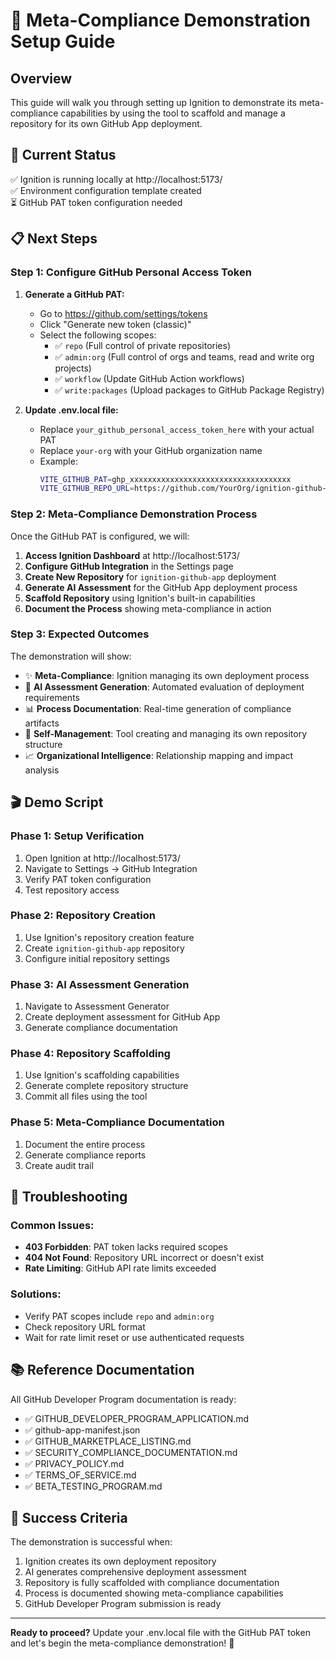 # 🎯 Meta-Compliance Demonstration Setup Guide

## Overview
This guide will walk you through setting up Ignition to demonstrate its meta-compliance capabilities by using the tool to scaffold and manage a repository for its own GitHub App deployment.

## 🚀 Current Status
✅ Ignition is running locally at http://localhost:5173/  
✅ Environment configuration template created  
⏳ GitHub PAT token configuration needed  

## 📋 Next Steps

### Step 1: Configure GitHub Personal Access Token

1. **Generate a GitHub PAT:**
   - Go to https://github.com/settings/tokens
   - Click "Generate new token (classic)"
   - Select the following scopes:
     - ✅ `repo` (Full control of private repositories)
     - ✅ `admin:org` (Full control of orgs and teams, read and write org projects)
     - ✅ `workflow` (Update GitHub Action workflows)
     - ✅ `write:packages` (Upload packages to GitHub Package Registry)

2. **Update .env.local file:**
   - Replace `your_github_personal_access_token_here` with your actual PAT
   - Replace `your-org` with your GitHub organization name
   - Example:
     ```bash
     VITE_GITHUB_PAT=ghp_xxxxxxxxxxxxxxxxxxxxxxxxxxxxxxxxxxxx
     VITE_GITHUB_REPO_URL=https://github.com/YourOrg/ignition-github-app
     ```

### Step 2: Meta-Compliance Demonstration Process

Once the GitHub PAT is configured, we will:

1. **Access Ignition Dashboard** at http://localhost:5173/
2. **Configure GitHub Integration** in the Settings page
3. **Create New Repository** for `ignition-github-app` deployment
4. **Generate AI Assessment** for the GitHub App deployment process
5. **Scaffold Repository** using Ignition's built-in capabilities
6. **Document the Process** showing meta-compliance in action

### Step 3: Expected Outcomes

The demonstration will show:
- ✨ **Meta-Compliance**: Ignition managing its own deployment process
- 🤖 **AI Assessment Generation**: Automated evaluation of deployment requirements
- 📊 **Process Documentation**: Real-time generation of compliance artifacts
- 🔄 **Self-Management**: Tool creating and managing its own repository structure
- 📈 **Organizational Intelligence**: Relationship mapping and impact analysis

## 🎬 Demo Script

### Phase 1: Setup Verification
1. Open Ignition at http://localhost:5173/
2. Navigate to Settings → GitHub Integration
3. Verify PAT token configuration
4. Test repository access

### Phase 2: Repository Creation
1. Use Ignition's repository creation feature
2. Create `ignition-github-app` repository
3. Configure initial repository settings

### Phase 3: AI Assessment Generation
1. Navigate to Assessment Generator
2. Create deployment assessment for GitHub App
3. Generate compliance documentation

### Phase 4: Repository Scaffolding
1. Use Ignition's scaffolding capabilities
2. Generate complete repository structure
3. Commit all files using the tool

### Phase 5: Meta-Compliance Documentation
1. Document the entire process
2. Generate compliance reports
3. Create audit trail

## 🔧 Troubleshooting

### Common Issues:
- **403 Forbidden**: PAT token lacks required scopes
- **404 Not Found**: Repository URL incorrect or doesn't exist
- **Rate Limiting**: GitHub API rate limits exceeded

### Solutions:
- Verify PAT scopes include `repo` and `admin:org`
- Check repository URL format
- Wait for rate limit reset or use authenticated requests

## 📚 Reference Documentation

All GitHub Developer Program documentation is ready:
- ✅ GITHUB_DEVELOPER_PROGRAM_APPLICATION.md
- ✅ github-app-manifest.json
- ✅ GITHUB_MARKETPLACE_LISTING.md
- ✅ SECURITY_COMPLIANCE_DOCUMENTATION.md
- ✅ PRIVACY_POLICY.md
- ✅ TERMS_OF_SERVICE.md
- ✅ BETA_TESTING_PROGRAM.md

## 🎯 Success Criteria

The demonstration is successful when:
1. Ignition creates its own deployment repository
2. AI generates comprehensive deployment assessment
3. Repository is fully scaffolded with compliance documentation
4. Process is documented showing meta-compliance capabilities
5. GitHub Developer Program submission is ready

---

**Ready to proceed?** Update your .env.local file with the GitHub PAT token and let's begin the meta-compliance demonstration! 🚀
